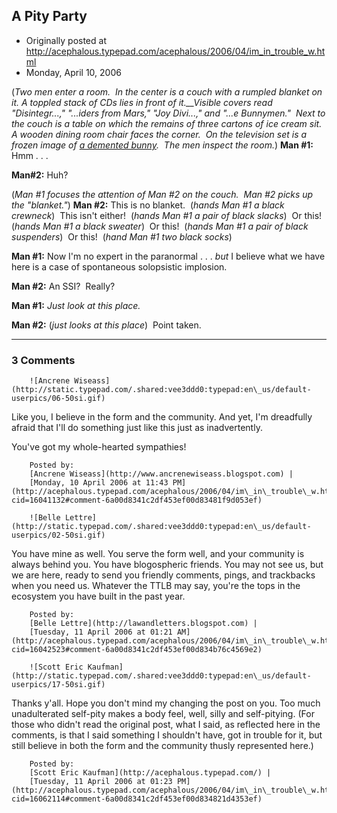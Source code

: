 ## A Pity Party

 * Originally posted at http://acephalous.typepad.com/acephalous/2006/04/im_in_trouble_w.html
 * Monday, April 10, 2006



(_Two men enter a room.  In the center is a couch with a rumpled blanket on it._ _A toppled stack of CDs lies in front of it.__Visible covers read "Disintegr...," "...iders from Mars," "Joy Divi...," and "...e Bunnymen."  Next to the couch is a table on which the remains of three cartons of ice cream sit.  A wooden dining room chair faces the corner.  On the television set is a frozen image of [a demented bunny](http://acephalous.typepad.com/Frank\_DVD\_Cap017.jpg).  The men inspect the room._)
**Man #1:** Hmm . . .

**Man#2:** Huh?

(_Man #1 focuses the attention of Man #2 on the couch.  Man #2 picks up the "blanket."_)
**Man #2:** This is no blanket.  (_hands Man #1 a black crewneck_)  This isn't either!  (_hands Man #1 a pair of black slacks_)  Or this!  (_hands Man #1 a black sweater_)  Or this!  (_hands Man #1 a pair of black suspenders_)  Or this!  (_hand Man #1 two black socks_)

**Man #1:** Now I'm no expert in the paranormal . . . _but_ I believe what we have here is a case of spontaneous solopsistic implosion.

**Man #2:** An SSI?  Really?

**Man #1:** _Just_ _look at this place._

**Man #2:** (_just looks at this place_)  Point taken.
		

* * *

### 3 Comments 

		

                
[]()

	

		![Ancrene Wiseass](http://static.typepad.com/.shared:vee3ddd0:typepad:en\_us/default-userpics/06-50si.gif)
	

	

		

Like you, I believe in the form and the community. And yet, I'm dreadfully afraid that I'll do something just like this just as inadvertently. 

You've got my whole-hearted sympathies!

	

		Posted by:
		[Ancrene Wiseass](http://www.ancrenewiseass.blogspot.com) |
		[Monday, 10 April 2006 at 11:43 PM](http://acephalous.typepad.com/acephalous/2006/04/im\_in\_trouble\_w.html?cid=16041132#comment-6a00d8341c2df453ef00d83481f9d053ef)

[]()

	

		![Belle Lettre](http://static.typepad.com/.shared:vee3ddd0:typepad:en\_us/default-userpics/02-50si.gif)
	

	

		

You have mine as well.  You serve the form well, and your community is always behind you.  You have blogospheric friends. You may not see us, but we are here, ready to send you friendly comments, pings, and trackbacks when you need us. Whatever the TTLB may say, you're the tops in the ecosystem you have built in the past year. 

	

		Posted by:
		[Belle Lettre](http://lawandletters.blogspot.com) |
		[Tuesday, 11 April 2006 at 01:21 AM](http://acephalous.typepad.com/acephalous/2006/04/im\_in\_trouble\_w.html?cid=16042523#comment-6a00d8341c2df453ef00d834b76c4569e2)

[]()

	

		![Scott Eric Kaufman](http://static.typepad.com/.shared:vee3ddd0:typepad:en\_us/default-userpics/17-50si.gif)
	

	

		

Thanks y'all.  Hope you don't mind my changing the post on you.  Too much unadulterated self-pity makes a body feel, well, silly and self-pitying.  (For those who didn't read the original post, what I said, as reflected here in the comments, is that I said something I shouldn't have, got in trouble for it, but still believe in both the form and the community thusly represented here.)

	

		Posted by:
		[Scott Eric Kaufman](http://acephalous.typepad.com/) |
		[Tuesday, 11 April 2006 at 01:23 PM](http://acephalous.typepad.com/acephalous/2006/04/im\_in\_trouble\_w.html?cid=16062114#comment-6a00d8341c2df453ef00d834821d4353ef)

		

        